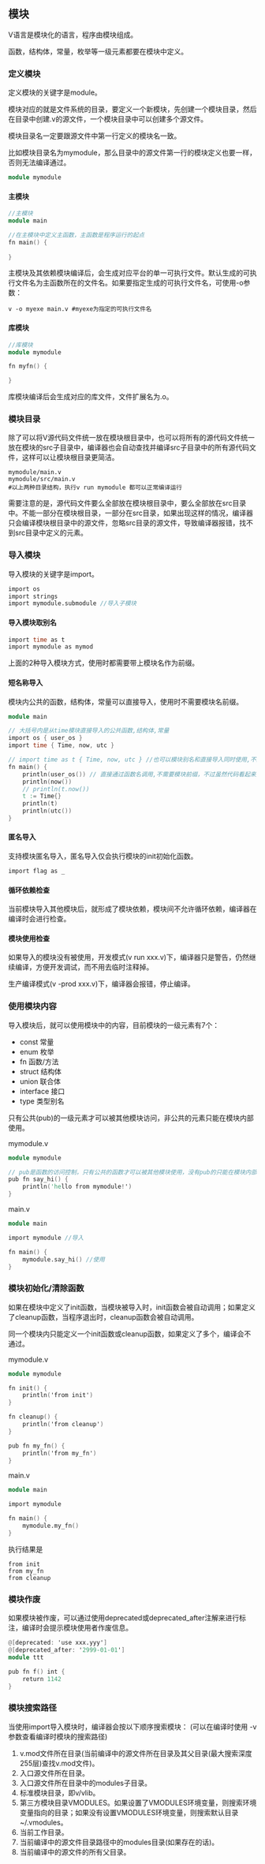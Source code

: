 ## 模块

V语言是模块化的语言，程序由模块组成。

函数，结构体，常量，枚举等一级元素都要在模块中定义。

### 定义模块

定义模块的关键字是module。

模块对应的就是文件系统的目录，要定义一个新模块，先创建一个模块目录，然后在目录中创建.v的源文件，一个模块目录中可以创建多个源文件。

模块目录名一定要跟源文件中第一行定义的模块名一致。

比如模块目录名为mymodule，那么目录中的源文件第一行的模块定义也要一样，否则无法编译通过。

```v
module mymodule
```

#### 主模块

```v
//主模块
module main

//在主模块中定义主函数，主函数是程序运行的起点
fn main() {
	
}
```

主模块及其依赖模块编译后，会生成对应平台的单一可执行文件。默认生成的可执行文件名为主函数所在的文件名。如果要指定生成的可执行文件名，可使用-o参数：

```shell
v -o myexe main.v #myexe为指定的可执行文件名
```

#### 库模块

```v
//库模块
module mymodule

fn myfn() {

}
```

库模块编译后会生成对应的库文件，文件扩展名为.o。

### 模块目录

除了可以将V源代码文件统一放在模块根目录中，也可以将所有的源代码文件统一放在模块的src子目录中，编译器也会自动查找并编译src子目录中的所有源代码文件，这样可以让模块根目录更简洁。

```shell
mymodule/main.v
mymodule/src/main.v
#以上两种目录结构，执行v run mymodule 都可以正常编译运行
```

需要注意的是，源代码文件要么全部放在模块根目录中，要么全部放在src目录中。不能一部分在模块根目录，一部分在src目录，如果出现这样的情况，编译器只会编译模块根目录中的源文件，忽略src目录的源文件，导致编译器报错，找不到src目录中定义的元素。

### 导入模块

导入模块的关键字是import。


```v
import os
import strings
import mymodule.submodule //导入子模块
```

#### 导入模块取别名

```v
import time as t
import mymodule as mymod
```

上面的2种导入模块方式，使用时都需要带上模块名作为前缀。

#### 短名称导入

模块内公共的函数，结构体，常量可以直接导入，使用时不需要模块名前缀。


```v
module main

// 大括号内是从time模块直接导入的公共函数,结构体,常量
import os { user_os }
import time { Time, now, utc }

// import time as t { Time, now, utc } //也可以模块别名和直接导入同时使用,不过很少场景会同时使用
fn main() {
	println(user_os()) // 直接通过函数名调用,不需要模块前缀，不过虽然代码看起来简短了一些，但是没有模块前缀，丧失了一部分可读性
	println(now())
	// println(t.now())
	t := Time{}
	println(t)
	println(utc())
}
```

#### 匿名导入

支持模块匿名导入，匿名导入仅会执行模块的init初始化函数。

```v
import flag as _
```



#### 循环依赖检查

当前模块导入其他模块后，就形成了模块依赖，模块间不允许循环依赖，编译器在编译时会进行检查。

#### 模块使用检查

如果导入的模块没有被使用，开发模式(v run xxx.v)下，编译器只是警告，仍然继续编译，方便开发调试，而不用去临时注释掉。

生产编译模式(v -prod xxx.v)下，编译器会报错，停止编译。

### 使用模块内容

导入模块后，就可以使用模块中的内容，目前模块的一级元素有7个：

- const 常量
- enum 枚举
- fn 函数/方法
- struct 结构体
- union 联合体
- interface 接口
- type 类型别名

只有公共(pub)的一级元素才可以被其他模块访问，非公共的元素只能在模块内部使用。

mymodule.v

```v
module mymodule

// pub是函数的访问控制，只有公共的函数才可以被其他模块使用，没有pub的只能在模块内部使用
pub fn say_hi() {
	println('hello from mymodule!')
}
```

 main.v

```v
module main

import mymodule //导入

fn main() {
	mymodule.say_hi() //使用
}
```

### 模块初始化/清除函数

如果在模块中定义了init函数，当模块被导入时，init函数会被自动调用；如果定义了cleanup函数，当程序退出时，cleanup函数会被自动调用。

同一个模块内只能定义一个init函数或cleanup函数，如果定义了多个，编译会不通过。

mymodule.v

```v
module mymodule

fn init() {
	println('from init')
}

fn cleanup() {
	println('from cleanup')
}

pub fn my_fn() {
	println('from my_fn')
}
```

main.v

```v
module main

import mymodule

fn main() {
    mymodule.my_fn()
}
```

执行结果是

```shell
from init
from my_fn
from cleanup
```

### 模块作废

如果模块被作废，可以通过使用deprecated或deprecated_after注解来进行标注，编译时会提示模块使用者作废信息。

```v
@[deprecated: 'use xxx.yyy']
@[deprecated_after: '2999-01-01']
module ttt

pub fn f() int {
	return 1142
}
```

### 模块搜索路径

当使用import导入模块时，编译器会按以下顺序搜索模块： (可以在编译时使用 -v 参数查看编译时模块的搜索路径)

1. v.mod文件所在目录(当前编译中的源文件所在目录及其父目录(最大搜索深度255层)查找v.mod文件)。
2. 入口源文件所在目录。
3. 入口源文件所在目录中的modules子目录。
4. 标准模块目录，即v/vlib。
5. 第三方模块目录VMODULES。如果设置了VMODULES环境变量，则搜索环境变量指向的目录；如果没有设置VMODULES环境变量，则搜索默认目录~/.vmodules。
6. 当前工作目录。
7. 当前编译中的源文件目录路径中的modules目录(如果存在的话)。
8. 当前编译中的源文件的所有父目录。
